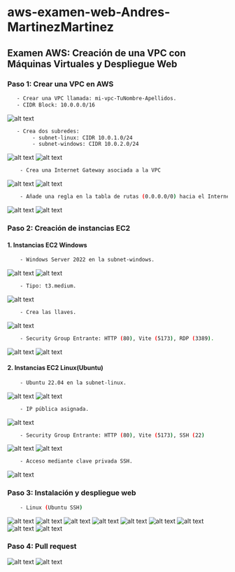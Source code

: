 # aws-examen-web-Andres-MartinezMartinez
## Examen AWS: Creación de una VPC con Máquinas Virtuales y Despliegue Web
### Paso 1: Crear una VPC en AWS
```bash
   - Crear una VPC llamada: mi-vpc-TuNombre-Apellidos.
   - CIDR Block: 10.0.0.0/16
``` 
![alt text](./img/img1.png)
```bash
   - Crea dos subredes:
        - subnet-linux: CIDR 10.0.1.0/24
        - subnet-windows: CIDR 10.0.2.0/24
``` 
![alt text](./img/img2.png)
![alt text](./img/img3.png)
```bash
    - Crea una Internet Gateway asociada a la VPC
``` 
![alt text](./img/img4.png)
![alt text](./img/img5.png)
```bash
    - Añade una regla en la tabla de rutas (0.0.0.0/0) hacia el Internet Gateway
``` 
![alt text](./img/img6.png)
![alt text](./img/img7.png)
### Paso 2: Creación de instancias EC2
#### 1. Instancias EC2 Windows
```bash
    - Windows Server 2022 en la subnet-windows.
``` 
![alt text](./img/img8.png)
![alt text](./img/img13.png)
```bash
    - Tipo: t3.medium.
``` 
![alt text](./img/img9.png)
```bash
    - Crea las llaves.
``` 
![alt text](./img/img10.png)
```bash
    - Security Group Entrante: HTTP (80), Vite (5173), RDP (3389).
``` 
![alt text](./img/img11.png)
![alt text](./img/img12.png)
#### 2. Instancias EC2 Linux(Ubuntu)
```bash
    - Ubuntu 22.04 en la subnet-linux.
``` 
![alt text](./img/img14.png)
![alt text](./img/img15.png)
```bash
    - IP pública asignada.
``` 
![alt text](./img/img16.png)
```bash
    - Security Group Entrante: HTTP (80), Vite (5173), SSH (22)
``` 
![alt text](./img/img17.png)
![alt text](./img/img18.png)
```bash
    - Acceso mediante clave privada SSH.
``` 
![alt text](./img/img24.png)
### Paso 3: Instalación y despliegue web
```bash
    - Linux (Ubuntu SSH)
``` 
![alt text](./img/img29.png)
![alt text](./img/img19.png)
![alt text](./img/img20.png)
![alt text](./img/img21.png)
![alt text](./img/img22.png)
![alt text](./img/img23.png)
![alt text](./img/img25.png)
![alt text](./img/img26.png)
![alt text](./img/img27.png)


### Paso 4: Pull request
![alt text](./img/pullrequest.png)
![alt text](./img/img28.png)
